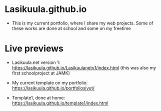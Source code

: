 # Lasikuula.github.io

* This is my current portfolio, where I share my web projects. Some of these works are done at school and some on my freetime

# Live previews

* Lasikuula.net version 1: https://lasikuula.github.io/Lasikuulanetv1/index.html (this was also my first schoolproject at JAMK)

* My current template on my portfolio: https://lasikuula.github.io/portfoliosivut/

* Template1, done at home: https://lasikuula.github.io/template1/index.html




